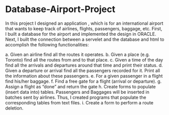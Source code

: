 # Database-Airport-Project
In this project I designed an application , which is for an international airport that wants to keep track of airlines, flights, passengers, baggage, etc. 
First, I built a database for the airport and implemented the design in ORACLE. Next, I built the connection between a servelet and the database and html to accomplish the following functionalities:

a. Given an airline find all the routes it operates.
b. Given a place (e.g. Toronto) find all the routes from and to that place.
c. Given a time of the day find all the arrivals and departures around that
time and print their status.
d. Given a departure or arrival find all the passengers recorded for it. Print
all the information about these passengers.
e. For a given passenger in a flight find his/her baggage.
f. Find a free gate for a flight (arrival or departure).
g. Assign a flight as “done” and return the gate
h. Create forms to populate (insert data into) tables. Passengers and Baggages will be inserted in batches sent by airlines. Thus, I created programs that populate the corresponding tables from text files. 
i. Create a form to perform a route deletion. 

